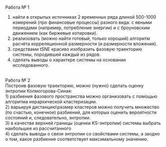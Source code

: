 <H>Работа № 1</H>
<BR>
1) найти в открытых источниках 2 временных ряда длиной 500-1000 измерений (про финансовые процессы) разного вида: с явными периодами
   (например, потребление энергии) и с броуновским движением (как биржевые котировки).<BR>
2) реализовать (можно найти готовый, только хороший) алгоритм расчёта корреляционной размерности (и размерности вложения).<BR>
3) средствами tSNE красиво изобразить фазовую траекторию системы, породившей каждый из рядов.<BR>
4) сделать выводы о характере системы на основании исследованного.<BR>
<BR>
<H>Работа № 2</H>
<BR>
Построив фазовую траекторию, можно (нужно) сделать оценку энтропии Колмогорова-Синая:<BR>
1) разбиения фазового пространства можно организовать с помощью алгоритма иерархической кластеризации.<BR>
2) варьируя дистанцию\размер кластеров можно получить множество (по счастью, конечное) разбиений, для которых оценить вероятности состояний и,
следовательно, энтропии.<BR>
3) в качестве верхней границы (оценки KS-энтропии) системы выбрать наибольшее из рассчитанного<BR>
4) сделать выводы о связи энтропии со свойствами системы, а заодно о том, какое разбиение соответствует максимальному значению. <BR>
<BR> 

